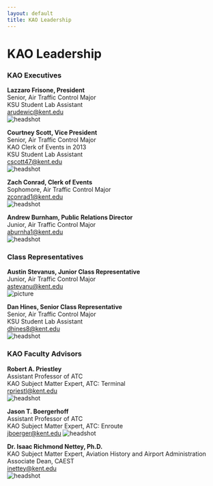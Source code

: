 ```yaml
---
layout: default
title: KAO Leadership
---
```

# KAO Leadership

### KAO Executives

__Lazzaro Frisone, President__  
Senior, Air Traffic Control Major  
KSU Student Lab Assistant  
[arudewic@kent.edu](mailto:lfrisone@kent.edu)  
![headshot](/assets/images/leadership/AR.jpg)

__Courtney Scott, Vice President__  
Senior, Air Traffic Control Major  
KAO Clerk of Events in 2013  
KSU Student Lab Assistant  
[cscott47@kent.edu](mailto:cscott47@kent.edu)  
![headshot](/assets/images/leadership/CS.jpg)

__Zach Conrad, Clerk of Events__  
Sophomore, Air Traffic Control Major  
[zconrad1@kent.edu](mailto:zconrad1@kent.edu)  
![headshot](/assets/images/leadership/ZC.jpg)

__Andrew Burnham, Public Relations Director__  
Junior, Air Traffic Control Major  
[aburnha1@kent.edu](mailto:aburnha1@kent.edu)  
![headshot](/assets/images/leadership/AB.jpg)


### Class Representatives

<!-- __, Freshman Class Representative__  
Freshman, Air Traffic Control Major
[@kent.edu](mailto:@kent.edu)
![headshot](/assets/images/leadership/XX.jpg)  

__, Sophomore Class Representative__  
Sophomore, Air Traffic Control Major  
[@kent.edu](mailto:@kent.edu)  
![headshot](/assets/images/leadership/XX.jpg) -->

__Austin Stevanus, Junior Class Representative__  
Junior, Air Traffic Control Major  
[astevanu@kent.edu](mailto:astevanu@kent.edu)  
![picture](/assets/images/leadership/AS.jpg)

__Dan Hines, Senior Class Representative__  
Senior, Air Traffic Control Major  
KSU Student Lab Assistant  
[dhines8@kent.edu](mailto:dhines8@kent.edu)  
![headshot](/assets/images/leadership/DH.jpg)


### KAO Faculty Advisors

__Robert A. Priestley__  
Assistant Professor of ATC  
KAO Subject Matter Expert, ATC: Terminal  
[rpriestl@kent.edu](mailto:rpriestl@kent.edu)  
![headshot](/assets/images/leadership/RP.jpg)

__Jason T. Boergerhoff__  
Assistant Professor of ATC  
KAO Subject Matter Expert, ATC: Enroute  
[jboerger@kent.edu](mailto:jboerger@kent.edu)
![headshot](/assets/images/leadership/JB.jpg)

__Dr. Isaac Richmond Nettey, Ph.D.__  
KAO Subject Matter Expert, Aviation History and Airport Administration  
Associate Dean, CAEST  
[inettey@kent.edu](mailto:inettey@kent.edu)  
![headshot](/assets/images/leadership/IN.jpg)
